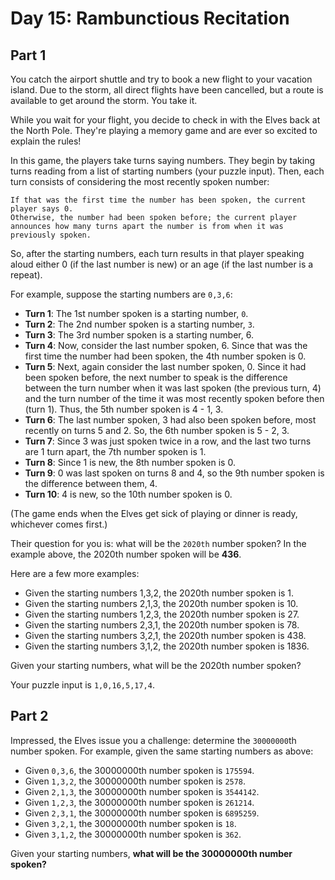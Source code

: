 # Day 15: Rambunctious Recitation

## Part 1

You catch the airport shuttle and try to book a new flight to your vacation island. Due to the storm, all direct flights have been cancelled, but a route is available to get around the storm. You take it.

While you wait for your flight, you decide to check in with the Elves back at the North Pole. They're playing a memory game and are ever so excited to explain the rules!

In this game, the players take turns saying numbers. They begin by taking turns reading from a list of starting numbers (your puzzle input). Then, each turn consists of considering the most recently spoken number:

    If that was the first time the number has been spoken, the current player says 0.
    Otherwise, the number had been spoken before; the current player announces how many turns apart the number is from when it was previously spoken.

So, after the starting numbers, each turn results in that player speaking aloud either 0 (if the last number is new) or an age (if the last number is a repeat).

For example, suppose the starting numbers are `0,3,6`:

- **Turn 1**: The 1st number spoken is a starting number, `0`.
- **Turn 2**: The 2nd number spoken is a starting number, `3`.
- **Turn 3**: The 3rd number spoken is a starting number, 6.
- **Turn 4**: Now, consider the last number spoken, 6. Since that was the first time the number had been spoken, the 4th number spoken is 0.
- **Turn 5**: Next, again consider the last number spoken, 0. Since it had been spoken before, the next number to speak is the difference between the turn number when it was last spoken (the previous turn, 4) and the turn number of the time it was most recently spoken before then (turn 1). Thus, the 5th number spoken is 4 - 1, 3.
- **Turn 6**: The last number spoken, 3 had also been spoken before, most recently on turns 5 and 2. So, the 6th number spoken is 5 - 2, 3.
- **Turn 7**: Since 3 was just spoken twice in a row, and the last two turns are 1 turn apart, the 7th number spoken is 1.
- **Turn 8**: Since 1 is new, the 8th number spoken is 0.
- **Turn 9**: 0 was last spoken on turns 8 and 4, so the 9th number spoken is the difference between them, 4.
- **Turn 10**: 4 is new, so the 10th number spoken is 0.

(The game ends when the Elves get sick of playing or dinner is ready, whichever comes first.)

Their question for you is: what will be the `2020th` number spoken? In the example above, the 2020th number spoken will be **436**.

Here are a few more examples:

- Given the starting numbers 1,3,2, the 2020th number spoken is 1.
- Given the starting numbers 2,1,3, the 2020th number spoken is 10.
- Given the starting numbers 1,2,3, the 2020th number spoken is 27.
- Given the starting numbers 2,3,1, the 2020th number spoken is 78.
- Given the starting numbers 3,2,1, the 2020th number spoken is 438.
- Given the starting numbers 3,1,2, the 2020th number spoken is 1836.

Given your starting numbers, what will be the 2020th number spoken?

Your puzzle input is `1,0,16,5,17,4`.

## Part 2

Impressed, the Elves issue you a challenge: determine the `30000000`th number spoken. For example, given the same starting numbers as above:

- Given `0,3,6`, the 30000000th number spoken is `175594`.
- Given `1,3,2`, the 30000000th number spoken is `2578`.
- Given `2,1,3`, the 30000000th number spoken is `3544142`.
- Given `1,2,3`, the 30000000th number spoken is `261214`.
- Given `2,3,1`, the 30000000th number spoken is `6895259`.
- Given `3,2,1`, the 30000000th number spoken is `18`.
- Given `3,1,2`, the 30000000th number spoken is `362`.

Given your starting numbers, **what will be the 30000000th number spoken?**
